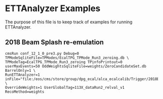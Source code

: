 # ETTAnalyzer Examples 

The purpose of this file is to keep track of examples for running ETTAnalyzer.

## 2018 Beam Splash re-emulation 

```
cmsRun conf_12_1_0_pre3.py Debug=0 TPModeSqliteFile=TPModes/EcalTPG_TPMode_Run3_zeroing.db \
TPModeTag=EcalTPG_TPMode_Run3_zeroing TPinfoPrintout=0 userMaxEvents=50 OddWeightsSqliteFile=weights/ZeroCandidateSet.db BarrelOnly=1 \
RunETTAnalyzer=1 inFile="file:/eos/cms/store/group/dpg_ecal/alca_ecalcalib/Trigger/2018BeamSplashes/RAW/Splashes2018_highECALReadout_run313133.root" \
OverrideWeights=1 UserGlobalTag=113X_dataRun2_relval_v1 RecoMethod=weights
```
